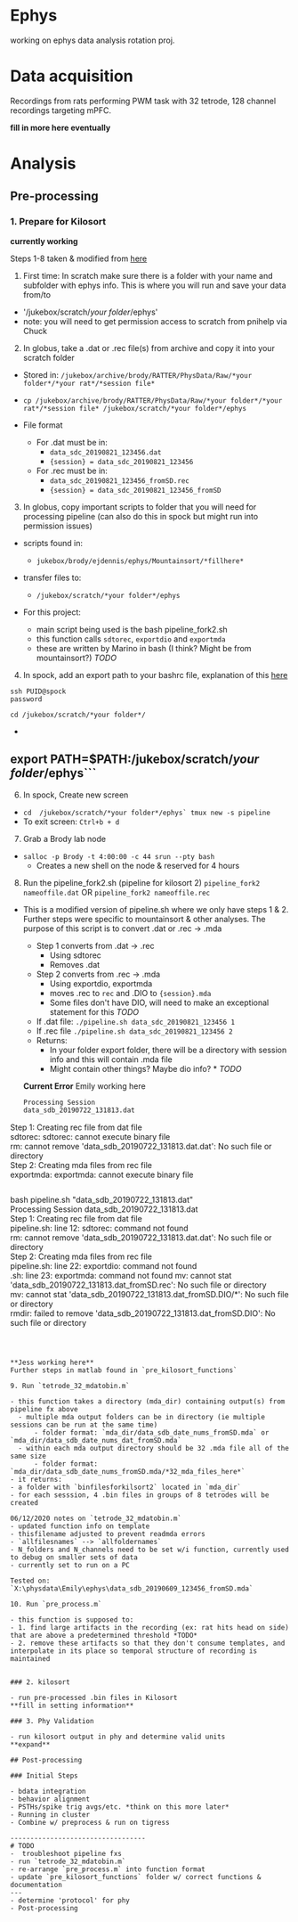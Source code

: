 # Ephys
working on ephys data analysis rotation proj.

# Data acquisition

Recordings from rats performing PWM task with 32 tetrode, 128 channel recordings targeting mPFC.

**fill in more here eventually**

# Analysis

## Pre-processing

### 1. Prepare for Kilosort

**currently working**

Steps 1-8 taken & modified from [here](https://brodylabwiki.princeton.edu/wiki/index.php?title=Internal:Wireless_Ephys_Instructions)

1. First time: In scratch make sure there is a folder with your name and subfolder with ephys info. This is where you will run and save your data from/to

- '/jukebox/scratch/*your folder*/ephys'
- note: you will need to get permission access to scratch from pnihelp via Chuck

2. In globus, take a .dat or .rec file(s) from archive and copy it into your scratch folder

- Stored in: `/jukebox/archive/brody/RATTER/PhysData/Raw/*your folder*/*your rat*/*session file*`
- `cp /jukebox/archive/brody/RATTER/PhysData/Raw/*your folder*/*your rat*/*session file* /jukebox/scratch/*your folder*/ephys`

- File format
  - For .dat must be in:
    - `data_sdc_20190821_123456.dat`
    - `{session} = data_sdc_20190821_123456`
  - For .rec must be in:
    - `data_sdc_20190821_123456_fromSD.rec`
    - `{session} = data_sdc_20190821_123456_fromSD`

3. In globus, copy important scripts to folder that you will need for processing pipeline (can also do this in spock but might run into permission issues)

- scripts found in:
  - `jukebox/brody/ejdennis/ephys/Mountainsort/*fillhere*`
- transfer files to:
  - `/jukebox/scratch/*your folder*/ephys`

- For this project:
    - main script being used is the bash pipeline_fork2.sh
    - this function calls `sdtorec`, `exportdio` and `exportmda`
    - these are written by Marino in bash (I think? Might be from mountainsort?) *TODO*

4. In spock, add an export path to your bashrc file, explanation of this [here](https://unix.stackexchange.com/questions/129143/what-is-the-purpose-of-bashrc-and-how-does-it-work)

```
ssh PUID@spock
password

cd /jukebox/scratch/*your folder*/
```

- ``` nano .bashrc
 export PATH=$PATH:/jukebox/scratch/*your folder*/ephys```
-----

6. In spock, Create new screen

- ```cd  /jukebox/scratch/*your folder*/ephys`
tmux new -s pipeline```
- To exit screen: `Ctrl+b + d`

7. Grab a Brody lab node

- `salloc -p Brody -t 4:00:00 -c 44 srun --pty bash`
  - Creates a new shell on the node & reserved for 4 hours

8. Run the pipeline_fork2.sh (pipeline for kilosort 2)
    `pipeline_fork2 nameoffile.dat` OR `pipeline_fork2 nameoffile.rec`

- This is a modified version of pipeline.sh where we only have steps 1 & 2. Further steps were specific to mountainsort & other analyses. The purpose of this script is to convert .dat or .rec → .mda
  - Step 1 converts from .dat → .rec
    - Using sdtorec
    - Removes .dat
  - Step 2 converts from .rec → .mda
    - Using exportdio, exportmda
    - moves .rec to `rec` and .DIO to `{session}.mda`
    - Some files don't have DIO, will need to make an exceptional statement for this *TODO*
  - If .dat file: `./pipeline.sh data_sdc_20190821_123456 1`
  - If .rec file  `./pipeline.sh data_sdc_20190821_123456 2`
  - Returns:
    - In your folder export folder, there will be a directory with session info and this will contain .mda file
    - Might contain other things? Maybe dio info? * *TODO*


  **Current Error** Emily working here

  ```bash pipeline_fork2.sh "data_sdb_20190722_131813.dat" 1
  Processing Session
  data_sdb_20190722_131813.dat                                                          
Step 1: Creating rec file from dat file                                                                                   
sdtorec: sdtorec: cannot execute binary file                                                                                   
rm: cannot remove 'data_sdb_20190722_131813.dat.dat': No such file or directory                                                                              
Step 2: Creating mda files from rec file                                                                                   
exportmda: exportmda: cannot execute binary file
```
```
  bash pipeline.sh "data_sdb_20190722_131813.dat"                                                         
  Processing Session data_sdb_20190722_131813.dat                                                          
   Step 1: Creating rec file from dat file                                                                                   
   pipeline.sh: line 12: sdtorec: command not found                                                                                  
   rm: cannot remove 'data_sdb_20190722_131813.dat.dat': No such file or directory                                                                              
   Step 2: Creating mda files from rec file                                                                                   
   pipeline.sh: line 22: exportdio: command not found                                                                                  
   .sh: line 23: exportmda: command not found
  mv: cannot stat 'data_sdb_20190722_131813.dat_fromSD.rec': No such file or directory                                                                             
  mv: cannot stat 'data_sdb_20190722_131813.dat_fromSD.DIO/*': No such file or directory                                                                                
  rmdir: failed to remove 'data_sdb_20190722_131813.dat_fromSD.DIO': No such file or directory
  ```                                                                         



**Jess working here**
Further steps in matlab found in `pre_kilosort_functions`

9. Run `tetrode_32_mdatobin.m`

- this function takes a directory (mda_dir) containing output(s) from pipeline fx above
    - multiple mda output folders can be in directory (ie multiple sessions can be run at the same time)
        - folder format: `mda_dir/data_sdb_date_nums_fromSD.mda` or `mda_dir/data_sdb_date_nums_dat_fromSD.mda`
    - within each mda output directory should be 32 .mda file all of the same size
        - folder format: `mda_dir/data_sdb_date_nums_fromSD.mda/*32_mda_files_here*`
- it returns:
  - a folder with `binfilesforkilsort2` located in `mda_dir`
  - for each sesssion, 4 .bin files in groups of 8 tetrodes will be created

06/12/2020 notes on `tetrode_32_mdatobin.m`
- updated function info on template
- thisfilename adjusted to prevent readmda errors
- `allfilesnames` --> `allfoldernames`
- N_folders and N_channels need to be set w/i function, currently used to debug on smaller sets of data
- currently set to run on a PC

Tested on: `X:\physdata\Emily\ephys\data_sdb_20190609_123456_fromSD.mda`

10. Run `pre_process.m`

- this function is supposed to:
  - 1. find large artifacts in the recording (ex: rat hits head on side) that are above a predetermined threshold *TODO*
  - 2. remove these artifacts so that they don't consume templates, and interpolate in its place so temporal structure of recording is maintained


### 2. kilosort

- run pre-processed .bin files in Kilosort
**fill in setting information**

### 3. Phy Validation

- run kilosort output in phy and determine valid units
**expand**

## Post-processing

### Initial Steps

- bdata integration
- behavior alignment
- PSTHs/spike trig avgs/etc. *think on this more later*
- Running in cluster
- Combine w/ preprocess & run on tigress

----------------------------------
# TODO
-  troubleshoot pipeline fxs
- run `tetrode_32_mdatobin.m`
- re-arrange `pre_process.m` into function format
- update `pre_kilosort_functions` folder w/ correct functions & documentation
---
- determine 'protocol' for phy
- Post-processing




 

